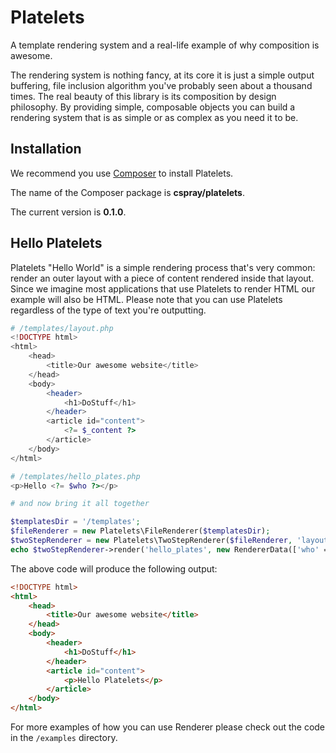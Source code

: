 # Platelets

A template rendering system and a real-life example of why composition is awesome.

The rendering system is nothing fancy, at its core it is just a simple output buffering, file inclusion algorithm you've probably seen about a thousand times. The real beauty of this library is its composition by design philosophy. By providing simple, composable objects you can build a rendering system that is as simple or as complex as you need it to be.

## Installation

We recommend you use [Composer](https://getcomposer.org) to install Platelets.

The name of the Composer package is **cspray/platelets**.

The current version is **0.1.0**.

## Hello Platelets

Platelets "Hello World" is a simple rendering process that's very common: render an outer layout with a piece of content rendered inside that layout. Since we imagine most applications that use Platelets to render HTML our example will also be HTML. Please note that you can use Platelets regardless of the type of text you're outputting.

```php
# /templates/layout.php
<!DOCTYPE html>
<html>
    <head>
        <title>Our awesome website</title>
    </head>
    <body>
        <header>
            <h1>DoStuff</h1>
        </header>
        <article id="content">
            <?= $_content ?>
        </article>
    </body>
</html>

# /templates/hello_plates.php
<p>Hello <?= $who ?></p>

# and now bring it all together

$templatesDir = '/templates';
$fileRenderer = new Platelets\FileRenderer($templatesDir);
$twoStepRenderer = new Platelets\TwoStepRenderer($fileRenderer, 'layout');
echo $twoStepRenderer->render('hello_plates', new RendererData(['who' => 'Platelets']));
```

The above code will produce the following output:

```html
<!DOCTYPE html>
<html>
    <head>
        <title>Our awesome website</title>
    </head>
    <body>
        <header>
            <h1>DoStuff</h1>
        </header>
        <article id="content">
            <p>Hello Platelets</p>
        </article>
    </body>
</html>
```

For more examples of how you can use Renderer please check out the code in the `/examples` directory.
